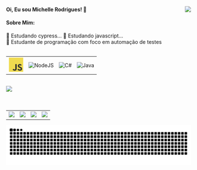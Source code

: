 #### Oi, Eu sou Michelle Rodrigues! 👋 <img align="right" height="100em" src="https://media.discordapp.net/attachments/882798420903989271/889307617283952690/Webp.net-gifmaker.gif?width=406&height=406"/>

#### Sobre Mim:

🚧 Estudando cypress...
🚧 Estudando javascript...
<br>
🎯 Estudante de programação com foco em automação de testes
<br>
<br>
<table align = "center">
<td>
   <img title="JavaScript" width="40" src="https://raw.githubusercontent.com/devicons/devicon/master/icons/javascript/javascript-original.svg">
</td>
 <td>
    <img title="NodeJS" width="40" src="https://walde.co/wp-content/uploads/2016/09/nodejs_logo.png">
 </td>
 <td>
    <img title="C#" width="40" src="https://cdn.jsdelivr.net/gh/devicons/devicon/icons/csharp/csharp-original.svg">
 </td>
  <td>
     <img title="Java" width="40" src="https://cdn.jsdelivr.net/gh/devicons/devicon/icons/java/java-original.svg">
  </td>
</table>
 
<br>

 <div>
  <href="https://github.com/michellecrodrigues">
  <img height="150em" src="https://github-readme-stats.vercel.app/api?username=michellecrodrigues&show_icons=true&theme=tokyonight&include_all_commits=true&count_private=true"/>
 </div>
	
<br>
<br>
	
<table align="center">
<td>
  <a href="https://instagram.com/michellec_rodrigues" target="_blank"><img src="https://img.shields.io/badge/-Instagram-%23E4405F?style=for-the-badge&logo=instagram&logoColor=white" target="_blank"></a>
</td>
<td>
 <a href="https://discord.gg/mi_passos#0723" target="_blank"><img src="https://img.shields.io/badge/Discord-7289DA?style=for-the-badge&logo=discord&logoColor=white" target="_blank"></a>
</td>
<td>
  <a href = "mailto:michellechavesrodrigues1986@gmail.com"><img src="https://img.shields.io/badge/-Gmail-%23333?style=for-the-badge&logo=gmail&logoColor=white" target="_blank"></a>
</td>
<td>
  <a href="https://www.linkedin.com/in/michelle-rodrigues-passos-17070131" target="_blank"><img src="https://img.shields.io/badge/-LinkedIn-%230077B5?style=for-the-badge&logo=linkedin&logoColor=white" target="_blank"></a> 
</td>
</table>	
	
	
	

 ![Snake animation](https://github.com/michellecrodrigues/michellecrodrigues/blob/output/github-contribution-grid-snake.svg)
	
